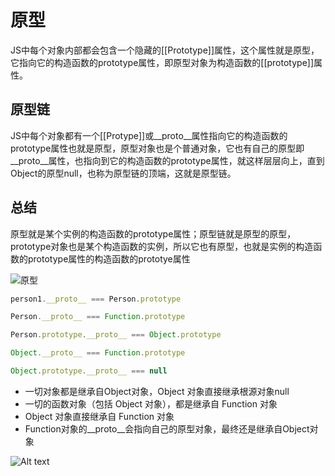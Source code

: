 # 原型

JS中每个对象内部都会包含一个隐藏的[[Prototype]]属性，这个属性就是原型，它指向它的构造函数的prototype属性，即原型对象为构造函数的[[prototype]]属性。

## 原型链

JS中每个对象都有一个[[Protype]]或__proto__属性指向它的构造函数的prototype属性也就是原型，原型对象也是个普通对象，它也有自己的原型即__proto__属性，也指向到它的构造函数的prototype属性，就这样层层向上，直到Object的原型null，也称为原型链的顶端，这就是原型链。

## 总结

原型就是某个实例的构造函数的prototype属性；原型链就是原型的原型，prototype对象也是某个构造函数的实例，所以它也有原型，也就是实例的构造函数的prototype属性的构造函数的prototye属性

![原型](https://static.vue-js.com/6a742160-725e-11eb-ab90-d9ae814b240d.png)

```js
person1.__proto__ === Person.prototype

Person.__proto__ === Function.prototype

Person.prototype.__proto__ === Object.prototype

Object.__proto__ === Function.prototype

Object.prototype.__proto__ === null
```

- 一切对象都是继承自Object对象，Object 对象直接继承根源对象null
- 一切的函数对象（包括 Object 对象），都是继承自 Function 对象
- Object 对象直接继承自 Function 对象
- Function对象的__proto__会指向自己的原型对象，最终还是继承自Object对象

![Alt text](image-1.png)